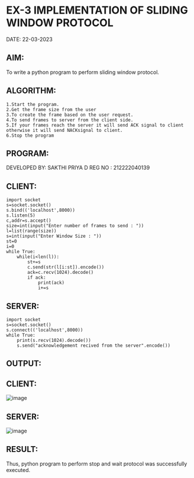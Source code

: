 # EX-3 IMPLEMENTATION OF SLIDING WINDOW PROTOCOL
DATE: 22-03-2023

## AIM:
To write a python program to perform sliding window protocol.

## ALGORITHM:
```
1.Start the program.
2.Get the frame size from the user
3.To create the frame based on the user request.
4.To send frames to server from the client side.
5.If your frames reach the server it will send ACK signal to client otherwise it will send NACKsignal to client.
6.Stop the program
```

## PROGRAM:
DEVELOPED BY: SAKTHI PRIYA D
REG NO : 212222040139
## CLIENT:
```
import socket
s=socket.socket()
s.bind(('localhost',8000))
s.listen(5)
c,addr=s.accept()
size=int(input("Enter number of frames to send : "))
l=list(range(size))
s=int(input("Enter Window Size : "))
st=0
i=0
while True:
    while(i<len(l)):
        st+=s
        c.send(str(l[i:st]).encode())
        ack=c.recv(1024).decode()
        if ack:
            print(ack)
            i+=s
```
## SERVER:
```
import socket
s=socket.socket()
s.connect(('localhost',8000))
while True:
    print(s.recv(1024).decode())
    s.send("acknowledgement recived from the server".encode())
 ```
## OUTPUT:

## CLIENT:
![image](https://github.com/sakthipriyadhanusu/EX-3/assets/119393194/b96ed226-8baf-46d0-acf2-3416e8c2535a)

## SERVER:
![image](https://github.com/sakthipriyadhanusu/EX-3/assets/119393194/a3b5eefa-4f00-4200-9f75-1edf98699e60)

## RESULT:
Thus, python program to perform stop and wait protocol was successfully executed.


